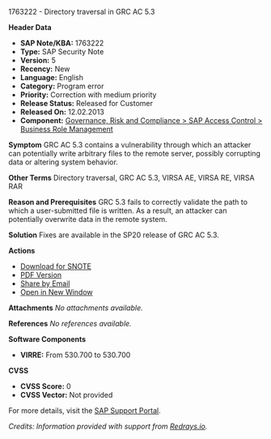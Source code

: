 1763222 - Directory traversal in GRC AC 5.3

**Header Data**
- **SAP Note/KBA:** 1763222
- **Type:** SAP Security Note
- **Version:** 5
- **Recency:** New
- **Language:** English
- **Category:** Program error
- **Priority:** Correction with medium priority
- **Release Status:** Released for Customer
- **Released On:** 12.02.2013
- **Component:** [Governance, Risk and Compliance > SAP Access Control > Business Role Management](https://me.sap.com/mynotes?tab=Search&sortBy=Relevance&filters=themk%253Aeq~'GRC-SAC-BRM*'%25252BreleaseStatus%253Aeq~'CustomerRelease'%25252BsecurityPatchDay%253Aeq~'NotRestricted'%25252BfuzzyThreshold%253Aeq~'0.9'&flag=mynotes)

**Symptom**
GRC AC 5.3 contains a vulnerability through which an attacker can potentially write arbitrary files to the remote server, possibly corrupting data or altering system behavior.

**Other Terms**
Directory traversal, GRC AC 5.3, VIRSA AE, VIRSA RE, VIRSA RAR

**Reason and Prerequisites**
GRC 5.3 fails to correctly validate the path to which a user-submitted file is written. As a result, an attacker can potentially overwrite data in the remote system.

**Solution**
Fixes are available in the SP20 release of GRC AC 5.3.

**Actions**
- [Download for SNOTE](https://notesdownloads.sap.com/note/0040000017501732017)
- [PDF Version](https://userapps.support.sap.com/sap/support/sfm/notes/print/0001763222?language=en-US&token=D83EEE4E4EE251C813F591BD7337C4D8)
- [Share by Email](https://me.sap.com/notes/0001763222)
- [Open in New Window](https://me.sap.com/notes/0001763222)

**Attachments**
_No attachments available._

**References**
_No references available._

**Software Components**
- **VIRRE:** From 530.700 to 530.700

**CVSS**
- **CVSS Score:** 0
- **CVSS Vector:** Not provided

For more details, visit the [SAP Support Portal](https://me.sap.com/notes/0001763222).

*Credits: Information provided with support from [Redrays.io](https://redrays.io).*